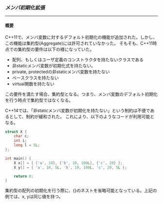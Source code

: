 ### *メンバ初期化拡張*
---
#### 概要
C++11で、メンバ変数に対するデフォルト初期化の機能が追加された。しかし、この機能は集約型(Aggregate)には許可されていなかった。
そもそも、C++11時点での集約型の要件は以下の様になっていた。

 * 配列、もしくはユーザ定義のコンストラクタを持たないクラスである
 * 非staticメンバ変数が初期化式を持たない。
 * private, protectedの非staticメンバ変数を持たない
 * ベースクラスを持たない
 * virtual関数を持たない

この要件を満たす場合、集約型となる。つまり、メンバ変数のデフォルト初期化を行う時点で集約型ではなくなる。

C++14では、「非staticメンバ変数が初期化を持たない」という制約は不便であるとして、制約が緩和された。
これにより、以下のようなコードが利用可能となる。

```c++
struct X {
    char c;
    int i;
    long l = 5L;
};

int main() {
    X x[] = { {'a', 10}, {'b', 10, 100L}, {'c', 20} };
    X y[] = { 'a', 10, 5L, 'b', 10, 100L, 'c', 20, 5L };

    return 0;
}
```

集約型の配列の初期化を行う際に、{}のネストを省略可能となっている。上記の例では、x, yは同じ値を持つ。

